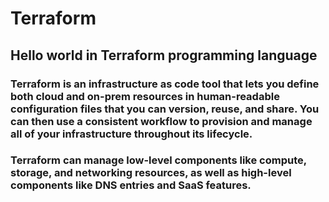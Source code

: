 # Terraform
## Hello world in Terraform programming language

### Terraform is an infrastructure as code tool that lets you define both cloud and on-prem resources in human-readable configuration files that you can version, reuse, and share. You can then use a consistent workflow to provision and manage all of your infrastructure throughout its lifecycle.

### Terraform can manage low-level components like compute, storage, and networking resources, as well as high-level components like DNS entries and SaaS features.
